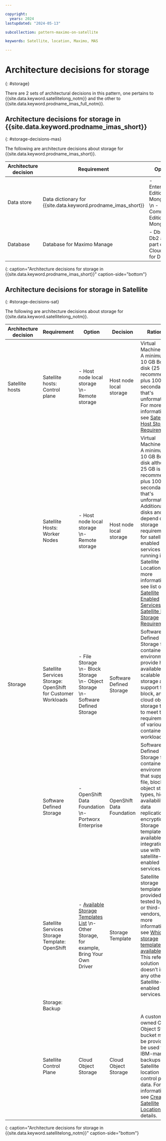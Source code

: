 ```yaml
---

copyright:
  years: 2024
lastupdated: "2024-05-13"

subcollection: pattern-maximo-on-satellite

keywords: Satellite, location, Maximo, MAS

---
```


# Architecture decisions for storage
{: #storage}

There are 2 sets of architectural decisions in this pattern, one pertains to {{site.data.keyword.satellitelong_notm}} and the other to {{site.data.keyword.prodname_imas_full_notm}}.

## Architecture decisions for storage in {{site.data.keyword.prodname_imas_short}}
{: #storage-decisions-mas}

The following are architecture decisions about storage for {{site.data.keyword.prodname_imas_short}}.

| Architecture decision | Requirement | Option | Decision | Rationale |
|---|---|---|---|---|
| Data store | Data dictionary for {{site.data.keyword.prodname_imas_short}} | - Enterprise Edition MongoDB \n - Community Edition MongoDB | Enterprise Edition MongoDB | Provides more security features and is a good option for enterprise grade workloads. |
| Database | Database for Maximo Manage | - Db2 \n - Db2 as part of Cloud Pak for Data | Db2 | The enterprise might already own Db2 license. [Db2 configuration](https://www.ibm.com/docs/en/mas-cd/continuous-delivery?topic=deployment-configuring-db2){: external} is done prior to deploying {{site.data.keyword.prodname_imas_short}}. |
{: caption="Architecture decisions for storage in {{site.data.keyword.prodname_imas_short}}" caption-side="bottom"}


## Architecture decisions for storage in Satellite
{: #storage-decisions-sat}

The following are architecture decisions about storage for {{site.data.keyword.satellitelong_notm}}.

| Architecture decision | Requirement | Option | Decision | Rationale |
|---|---|---|---|---|
| Satellite hosts | Satellite hosts: Control plane | -  Host node local storage \n- Remote storage | Host node local storage | Virtual Machine disks: A minimum of 10 GB Boot disk (25 GB is recommended) plus 100 GB secondary disk that's unformatted. For more information, see [Satellite Host Storage Requirements](/docs/satellite?topic=satellite-reqs-host-storage). |
|  | Satellite Hosts: Worker Nodes | -  Host node local storage \n- Remote storage  | Host node local storage | Virtual Machine disks: A minimum of 10 GB Boot disk although 25 GB is recommended plus 100 GB secondary disk that's unformatted. Additional disks and size depend on storage requirements for satellite-enabled services running in the Satellite Location. For more information, see list of [Satellite Enabled Services](/docs/satellite?topic=satellite-managed-services) and [Satellite Host Storage Requirements](/docs/satellite?topic=satellite-reqs-host-storage) |
| Storage | Satellite Services Storage: OpenShift for Customer Workloads | -  File Storage \n- Block Storage \n- Object Storage \n- Software Defined Storage | Software Defined Storage | Software Defined Storage for container environments provide highly available and scalable storage and support file, block, and cloud object storage types to meet the requirements of various containerized workloads. |
| | Software Defined Storage | -  OpenShift Data Foundation \n- Portworx Enterprise | OpenShift Data Foundation | Software Defined Storage for container environments that supports file, block, and object storage types, high availability and data replication and encryption. Storage template available for integration and use with satellite-enabled services. |
|  | Satellite Services Storage Template: OpenShift | -  [Available Storage Templates List](/docs/satellite?topic=satellite-storage-template-ov#storage-template-ov-providers) \n- Other Storage, for example, Bring Your Own Driver | Storage Template | Satellite storage templates are provided and tested by IBM or third-party vendors, for more information, see [Which storage templates are available?](/docs/satellite?topic=satellite-storage-template-ov#storage-template-ov-providers). \n This reference solution doesn’t include any other Satellite-enabled services. |
|  | Storage: Backup | | | |
| | Satellite Control Plane | Cloud Object Storage | Cloud Object Storage | A customer-owned Cloud Object Storage bucket must be provided to be used for IBM-managed backups of the Satellite location control plane data. For more information, see [Creating Satellite Locations](/docs/satellite?topic=satellite-locations) for details. |
{: caption="Architecture decisions for storage in {{site.data.keyword.satellitelong_notm}}" caption-side="bottom"}
